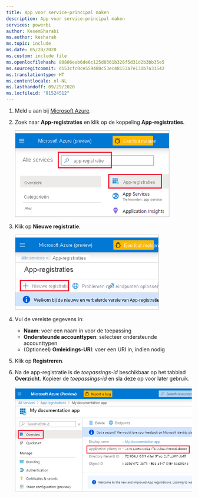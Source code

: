 ```yaml
---
title: App voor service-principal maken
description: App voor service-principal maken
services: powerbi
author: KesemSharabi
ms.author: kesharab
ms.topic: include
ms.date: 05/20/2020
ms.custom: include file
ms.openlocfilehash: 80886eab6de6c125d0361b326f5d31d2b3bb35e5
ms.sourcegitcommit: d153cfc0ce559480c53ec48153a7e131b7a31542
ms.translationtype: HT
ms.contentlocale: nl-NL
ms.lasthandoff: 09/29/2020
ms.locfileid: "91524512"
---
```

1. Meld u aan bij [Microsoft Azure](https://ms.portal.azure.com/#allservices).

2. Zoek naar **App-registraties** en klik op de koppeling **App-registraties**.

    ![Azure-app-registratie](media/embedded-service-principal/azure-app-registration.png)

3. Klik op **Nieuwe registratie**.

    ![nieuwe registratie](media/embedded-service-principal/new-registration.png)

4. Vul de vereiste gegevens in:
    * **Naam**: voer een naam in voor de toepassing
    * **Ondersteunde accounttypen**: selecteer ondersteunde accounttypen
    * (Optioneel) **Omleidings-URI**: voer een URI in, indien nodig

5. Klik op **Registreren**.

6. Na de app-registratie is de *toepassings-id* beschikbaar op het tabblad **Overzicht**. Kopieer de *toepassings-id* en sla deze op voor later gebruik.

    ![Schermopname die laat zien waar u een toepassings-i d kunt verkrijgen op het tabblad Overzicht.](media/embedded-service-principal/application-id.png)